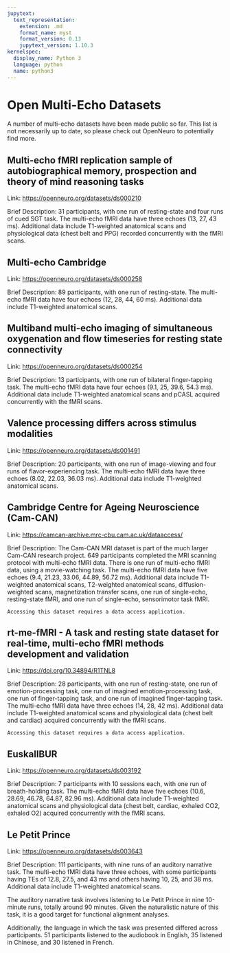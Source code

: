 ```yaml
---
jupytext:
  text_representation:
    extension: .md
    format_name: myst
    format_version: 0.13
    jupytext_version: 1.10.3
kernelspec:
  display_name: Python 3
  language: python
  name: python3
---
```


# Open Multi-Echo Datasets

A number of multi-echo datasets have been made public so far.
This list is not necessarily up to date, so please check out OpenNeuro to potentially find more.

## Multi-echo fMRI replication sample of autobiographical memory, prospection and theory of mind reasoning tasks

Link: https://openneuro.org/datasets/ds000210

Brief Description: 31 participants, with one run of resting-state and four runs of cued SGT task.
The multi-echo fMRI data have three echoes (13, 27, 43 ms).
Additional data include T1-weighted anatomical scans and physiological data (chest belt and PPG)
recorded concurrently with the fMRI scans.

## Multi-echo Cambridge

Link: https://openneuro.org/datasets/ds000258

Brief Description: 89 participants, with one run of resting-state.
The multi-echo fMRI data have four echoes (12, 28, 44, 60 ms).
Additional data include T1-weighted anatomical scans.

## Multiband multi-echo imaging of simultaneous oxygenation and flow timeseries for resting state connectivity

Link: https://openneuro.org/datasets/ds000254

Brief Description: 13 participants, with one run of bilateral finger-tapping task.
The multi-echo fMRI data have four echoes (9.1, 25, 39.6, 54.3 ms).
Additional data include T1-weighted anatomical scans and pCASL acquired concurrently with the fMRI scans.

## Valence processing differs across stimulus modalities

Link: https://openneuro.org/datasets/ds001491

Brief Description: 20 participants, with one run of image-viewing and four runs of flavor-experiencing task.
The multi-echo fMRI data have three echoes (8.02, 22.03, 36.03 ms).
Additional data include T1-weighted anatomical scans.

## Cambridge Centre for Ageing Neuroscience (Cam-CAN)

Link: https://camcan-archive.mrc-cbu.cam.ac.uk/dataaccess/

Brief Description: The Cam-CAN MRI dataset is part of the much larger Cam-CAN research project.
649 participants completed the MRI scanning protocol with multi-echo fMRI data.
There is one run of multi-echo fMRI data, using a movie-watching task.
The multi-echo fMRI data have five echoes (9.4, 21.23, 33.06, 44.89, 56.72 ms).
Additional data include T1-weighted anatomical scans, T2-weighted anatomical scans,
diffusion-weighted scans, magnetization transfer scans, one run of single-echo,
resting-state fMRI, and one run of single-echo, sensorimotor task fMRI.

```{warning}
Accessing this dataset requires a data access application.
```

## rt-me-fMRI - A task and resting state dataset for real-time, multi-echo fMRI methods development and validation

Link: https://doi.org/10.34894/R1TNL8

Brief Description: 28 participants, with one run of resting-state,
one run of emotion-processing task, one run of imagined emotion-processing task,
one run of finger-tapping task, and one run of imagined finger-tapping task.
The multi-echo fMRI data have three echoes (14, 28, 42 ms).
Additional data include T1-weighted anatomical scans and physiological data (chest belt and cardiac)
acquired concurrently with the fMRI scans.

```{warning}
Accessing this dataset requires a data access application.
```

## EuskalIBUR

Link: https://openneuro.org/datasets/ds003192

Brief Description: 7 participants with 10 sessions each, with one run of breath-holding task.
The multi-echo fMRI data have five echoes (10.6, 28.69, 46.78, 64.87, 82.96 ms).
Additional data include T1-weighted anatomical scans and physiological data (chest belt, cardiac, exhaled CO2, exhaled O2)
acquired concurrently with the fMRI scans.

## Le Petit Prince

Link: https://openneuro.org/datasets/ds003643

Brief Description: 111 participants, with nine runs of an auditory narrative task.
The multi-echo fMRI data have three echoes, with some participants having TEs of 12.8, 27.5, and 43 ms
and others having 10, 25, and 38 ms.
Additional data include T1-weighted anatomical scans.

The auditory narrative task involves listening to Le Petit Prince in nine 10-minute runs, totally around 90 minutes.
Given the naturalistic nature of this task, it is a good target for functional alignment analyses.

Additionally, the language in which the task was presented differed across participants.
51 participants listened to the audiobook in English, 35 listened in Chinese, and 30 listened in French.
